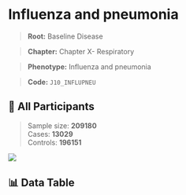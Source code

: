 # Influenza and pneumonia

> **Root:** Baseline Disease  

> **Chapter:** Chapter X- Respiratory  

> **Phenotype:** Influenza and pneumonia  

> **Code:** `J10_INFLUPNEU`

## 🧪 All Participants  
> Sample size: **209180**  
> Cases: **13029**  
> Controls: **196151**
<img src="/Sensitive/Figures/ALL/Incidence/J10_INFLUPNEU.png"/>

## 📊 Data Table
<CsvTableMRF src="/Sensitive/Data/ALL/Incidence/COX_J10_INFLUPNEU.csv"/>

